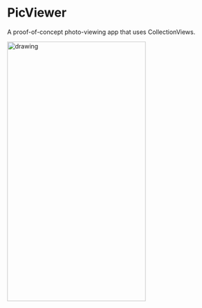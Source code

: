 # PicViewer

A proof-of-concept photo-viewing app that uses CollectionViews.

<img src="/Screenrecording/Screenrecording.gif" alt="drawing" width="320" height="600"/>

